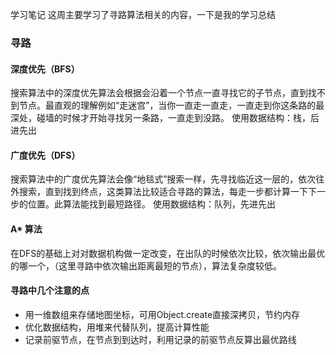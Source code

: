 学习笔记
这周主要学习了寻路算法相关的内容，一下是我的学习总结

### 寻路
#### 深度优先（BFS）
搜索算法中的深度优先算法会根据会沿着一个节点一直寻找它的子节点，直到找不到节点。最直观的理解例如“走迷宫”，当你一直走一直走，一直走到你这条路的最深处，碰墙的时候才开始寻找另一条路，一直走到没路。
使用数据结构：栈，后进先出

#### 广度优先（DFS）
搜索算法中的广度优先算法会像“地毯式”搜索一样，先寻找临近这一层的，依次往外搜索，直到找到终点，这类算法比较适合寻路的算法，每走一步都计算一下下一步的位置。此算法能找到最短路径。
使用数据结构：队列，先进先出

#### A* 算法
在DFS的基础上对对数据机构做一定改变，在出队的时候依次比较，依次输出最优的哪一个，（这里寻路中依次输出距离最短的节点），算法复杂度较低。

#### 寻路中几个注意的点
+ 用一维数组来存储地图坐标，可用Object.create直接深拷贝，节约内存
+ 优化数据结构，用堆来代替队列，提高计算性能
+ 记录前驱节点，在节点到到达时，利用记录的前驱节点反算出最优路线